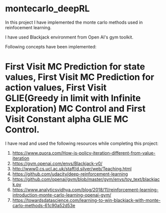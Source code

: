 # montecarlo_deepRL

In this project I have implemented the monte carlo methods used in reinfocement learning.

I have used Blackjack environment from Open AI's gym toolkit. 

Following concepts have been implemented:

# First Visit MC Prediction for state values, First Visit MC Prediction for action values, First Visit GLIE(Greedy in limit with Infinite Exploration) MC Control and First Visit Constant alpha GLIE MC Control.


I have read and used the following resources while completing this project:

1. https://www.quora.com/How-is-policy-iteration-different-from-value-iteration
2. https://gym.openai.com/envs/Blackjack-v0/
3. http://www0.cs.ucl.ac.uk/staff/d.silver/web/Teaching.html
4. https://github.com/udacity/deep-reinforcement-learning
5. https://github.com/openai/gym/blob/master/gym/envs/toy_text/blackjack.py
6. https://www.analyticsvidhya.com/blog/2018/11/reinforcement-learning-introduction-monte-carlo-learning-openai-gym/
7. https://towardsdatascience.com/learning-to-win-blackjack-with-monte-carlo-methods-61c90a52d53e

